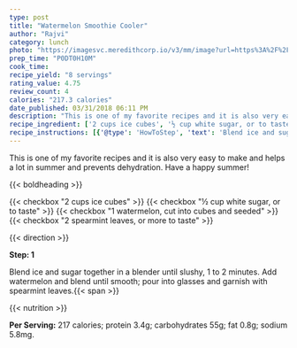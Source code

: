 ```yaml
---
type: post
title: "Watermelon Smoothie Cooler"
author: "Rajvi"
category: lunch
photo: "https://imagesvc.meredithcorp.io/v3/mm/image?url=https%3A%2F%2Fimages.media-allrecipes.com%2Fuserphotos%2F5267073.jpg"
prep_time: "P0DT0H10M"
cook_time: 
recipe_yield: "8 servings"
rating_value: 4.75
review_count: 4
calories: "217.3 calories"
date_published: 03/31/2018 06:11 PM
description: "This is one of my favorite recipes and it is also very easy to make and helps a lot in summer and prevents dehydration. Have a happy summer!"
recipe_ingredient: ['2 cups ice cubes', '½ cup white sugar, or to taste', '1 watermelon, cut into cubes and seeded', '2 spearmint leaves, or more to taste']
recipe_instructions: [{'@type': 'HowToStep', 'text': 'Blend ice and sugar together in a blender until slushy, 1 to 2 minutes. Add watermelon and blend until smooth; pour into glasses and garnish with spearmint leaves.\n'}]
---
```


This is one of my favorite recipes and it is also very easy to make and helps a lot in summer and prevents dehydration. 
Have a happy summer! 

{{< boldheading >}}

{{< checkbox "2 cups ice cubes" >}}
{{< checkbox "½ cup white sugar, or to taste" >}}
{{< checkbox "1  watermelon, cut into cubes and seeded" >}}
{{< checkbox "2  spearmint leaves, or more to taste" >}}


{{< direction >}}

**Step: 1**

Blend ice and sugar together in a blender until slushy, 1 to 2 minutes. Add watermelon and blend until smooth; pour into glasses and garnish with spearmint leaves.{{< span >}}

{{< nutrition >}}

**Per Serving:** 217 calories; protein 3.4g; carbohydrates 55g; fat 0.8g; sodium 5.8mg.